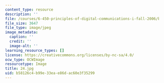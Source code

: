 ```yaml
---
content_type: resource
description: ''
file: /courses/6-450-principles-of-digital-communications-i-fall-2006/b58126c4b99e33eae86dac60e3f35299_24.jpg
file_size: 3647
file_type: image/jpeg
image_metadata:
  caption: ''
  credit: ''
  image-alt: ''
learning_resource_types: []
license: https://creativecommons.org/licenses/by-nc-sa/4.0/
ocw_type: OCWImage
resourcetype: Image
title: 24.jpg
uid: b58126c4-b99e-33ea-e86d-ac60e3f35299
---
```

